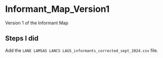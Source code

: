 # Informant_Map_Version1
Version 1 of the Informant Map

## Steps I did
Add the `LANE LAMSAS LANCS LAGS_informants_corrected_sept_2024.csv` file.
